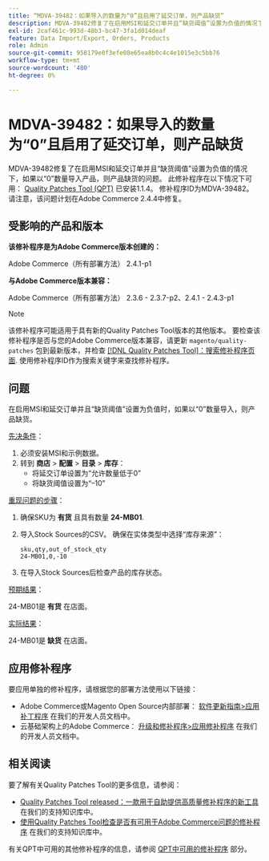 ```yaml
---
title: “MDVA-39482：如果导入的数量为“0”且启用了延交订单，则产品缺货”
description: MDVA-39482修复了在启用MSI和延交订单并且“缺货阈值”设置为负值的情况下，如果以“0”数量导入产品，则产品缺货的问题。 安装[Quality Patches Tool (QPT)](https://devdocs.magento.com/guides/v2.4/comp-mgr/patching.html#mqp) 1.1.4后，即可使用此修补程序。 修补程序ID为MDVA-39482。 请注意，该问题计划在Adobe Commerce 2.4.4中修复。
exl-id: 2caf461c-993d-48b3-bc47-3fa1d014deaf
feature: Data Import/Export, Orders, Products
role: Admin
source-git-commit: 958179e0f3efe08e65ea8b0c4c4e1015e3c5bb76
workflow-type: tm+mt
source-wordcount: '480'
ht-degree: 0%

---
```


# MDVA-39482：如果导入的数量为“0”且启用了延交订单，则产品缺货

MDVA-39482修复了在启用MSI和延交订单并且“缺货阈值”设置为负值的情况下，如果以“0”数量导入产品，则产品缺货的问题。 此修补程序在以下情况下可用： [Quality Patches Tool (QPT)](https://devdocs.magento.com/guides/v2.4/comp-mgr/patching.html#mqp) 已安装1.1.4。 修补程序ID为MDVA-39482。 请注意，该问题计划在Adobe Commerce 2.4.4中修复。

## 受影响的产品和版本

**该修补程序是为Adobe Commerce版本创建的：**

Adobe Commerce（所有部署方法） 2.4.1-p1

**与Adobe Commerce版本兼容：**

Adobe Commerce（所有部署方法） 2.3.6 - 2.3.7-p2、2.4.1 - 2.4.3-p1

>[!NOTE]
>
>该修补程序可能适用于具有新的Quality Patches Tool版本的其他版本。 要检查该修补程序是否与您的Adobe Commerce版本兼容，请更新 `magento/quality-patches` 包到最新版本，并检查 [[!DNL Quality Patches Tool]：搜索修补程序页面](https://devdocs.magento.com/quality-patches/tool.html#patch-grid). 使用修补程序ID作为搜索关键字来查找修补程序。

## 问题

在启用MSI和延交订单并且“缺货阈值”设置为负值时，如果以“0”数量导入，则产品缺货。

<u>先决条件</u>：

1. 必须安装MSI和示例数据。
1. 转到 **商店** > **配置** > **目录** > **库存**：
   * 将延交订单设置为“允许数量低于0”
   * 将缺货阈值设置为“–10”

<u>重现问题的步骤</u>：

1. 确保SKU为 **有货** 且具有数量 **24-MB01**.
1. 导入Stock Sources的CSV。 确保在实体类型中选择“库存来源”：

   ```code panel
   sku,qty,out_of_stock_qty
   24-MB01,0,-10
   ```

1. 在导入Stock Sources后检查产品的库存状态。

<u>预期结果</u>：

24-MB01是 **有货** 在店面。

<u>实际结果</u>：

24-MB01是 **缺货** 在店面。

## 应用修补程序

要应用单独的修补程序，请根据您的部署方法使用以下链接：

* Adobe Commerce或Magento Open Source内部部署： [软件更新指南>应用补丁程序](https://devdocs.magento.com/guides/v2.4/comp-mgr/patching/mqp.html) 在我们的开发人员文档中。
* 云基础架构上的Adobe Commerce： [升级和修补程序>应用修补程序](https://devdocs.magento.com/cloud/project/project-patch.html) 在我们的开发人员文档中。

## 相关阅读

要了解有关Quality Patches Tool的更多信息，请参阅：

* [Quality Patches Tool released：一款用于自助提供高质量修补程序的新工具](/help/announcements/adobe-commerce-announcements/magento-quality-patches-released-new-tool-to-self-serve-quality-patches.md) 在我们的支持知识库中。
* [使用Quality Patches Tool检查是否有可用于Adobe Commerce问题的修补程序](/help/support-tools/patches-available-in-qpt-tool/check-patch-for-magento-issue-with-magento-quality-patches.md) 在我们的支持知识库中。

有关QPT中可用的其他修补程序的信息，请参阅 [QPT中可用的修补程序](https://support.magento.com/hc/en-us/sections/360010506631-Patches-available-in-QPT-tool-) 部分。
